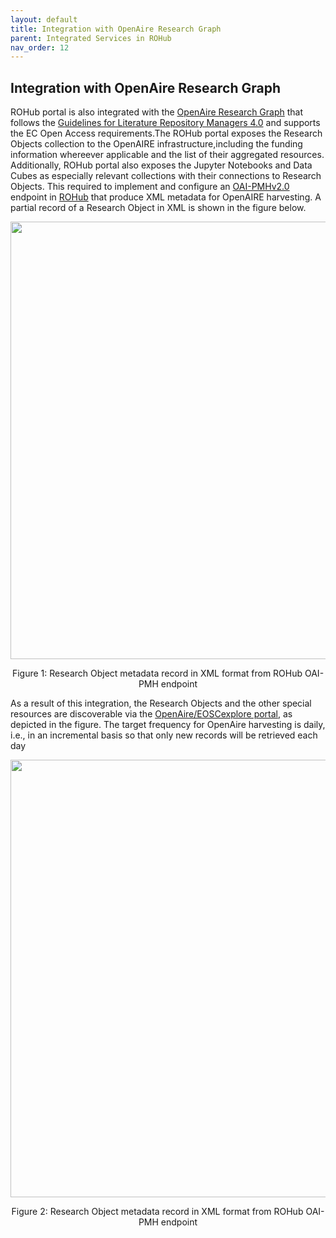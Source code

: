 ```yaml
---
layout: default
title: Integration with OpenAire Research Graph
parent: Integrated Services in ROHub
nav_order: 12
---
```

## Integration with OpenAire Research Graph
ROHub portal is also integrated with the [OpenAire  Research  Graph](https://graph.openaire.eu/) that follows the  [Guidelines for  Literature  Repository  Managers  4.0](https://doi.org/10.5281/zenodo.1299203) and supports the EC  Open  Access  requirements.The ROHub portal exposes the Research   Objects   collection to   the   OpenAIRE   infrastructure,including the funding information whereever  applicable and  the  list  of  their aggregated resources.  Additionally,  ROHub portal also exposes  the Jupyter   Notebooks   and   Data   Cubes as   especially   relevant collections with their connections  to  Research  Objects.  This  required  to  implement and  configure an  [OAI-PMHv2.0](http://www.openarchives.org/OAI/openarchivesprotocol.html) endpoint in  [ROHub](http://api.rohub.org/api/oai2d/) that produce XML  metadata for OpenAIRE  harvesting. A  partial  record  of  a Research Object in XML is shown in the figure below.


<p align="center"> <img src="https://box.psnc.pl/f/7593e76f6e/?raw=1" width="700"> </p>
<div align="center"> Figure 1: Research Object metadata record in XML format from ROHub OAI-PMH endpoint </div>

As  a  result of this integration, the  Research  Objects and  the other special  resources are discoverable  via  the [OpenAire/EOSCexplore  portal](https://beta.explore.openaire.eu/), as  depicted  in the figure. The target frequency for OpenAire harvesting is daily, i.e., in an incremental basis so that only new records will be retrieved each day


<p align="center"> <img src="https://box.psnc.pl/f/404d94f336/?raw=1" width="700"> </p>
<div align="center"> Figure 2: Research Object metadata record in XML format from ROHub OAI-PMH endpoint </div>